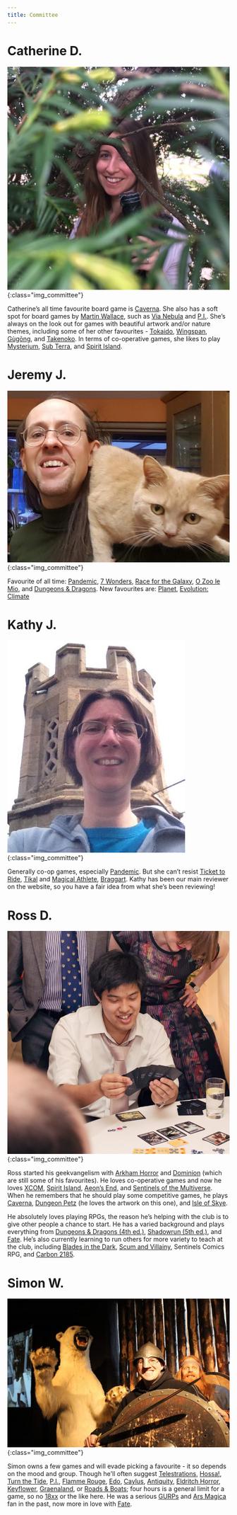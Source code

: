 ```yaml
---
title: Committee
---
```


# Catherine D.

![Catherine D.](/images/committee/CatherineD.jpg){:class="img_committee"}

Catherine’s all time favourite board game is [Caverna](https://boardgamegeek.com/boardgame/102794/caverna-cave-farmers).  She also has a soft spot for board games by [Martin Wallace](https://boardgamegeek.com/boardgamedesigner/6/martin-wallace), such as [Via Nebula](https://boardgamegeek.com/boardgame/191231/nebula) and [P.I.](https://boardgamegeek.com/boardgame/129050/pi).  She’s always on the look out for games with beautiful artwork and/or nature themes, including some of her other favourites - [Tokaido](https://boardgamegeek.com/boardgame/123540/tokaido), [Wingspan](https://boardgamegeek.com/boardgame/266192/wingspan), [Gùgōng](https://boardgamegeek.com/boardgame/250458/gugng), and [Takenoko](https://boardgamegeek.com/boardgame/70919/takenoko).  In terms of co-operative games, she likes to play [Mysterium](https://boardgamegeek.com/boardgame/181304/mysterium), [Sub Terra](https://boardgamegeek.com/boardgame/204472/sub-terra), and [Spirit Island](https://boardgamegeek.com/boardgame/162886/spirit-island).

# Jeremy J.

![Jeremy J.](/images/committee/JeremyJ.jpg){:class="img_committee"}

Favourite of all time: [Pandemic](https://boardgamegeek.com/boardgame/30549/pandemic), [7 Wonders](https://boardgamegeek.com/boardgame/68448/7-wonders), [Race for the Galaxy](https://boardgamegeek.com/boardgame/28143/race-galaxy), [O Zoo le Mio](https://boardgamegeek.com/boardgame/4218/o-zoo-le-mio), and [Dungeons & Dragons](https://www.rpggeek.com/rpgfamily/192/dungeons-dragons).  New favourites are: [Planet](https://boardgamegeek.com/boardgame/252929/planet), [Evolution: Climate](https://boardgamegeek.com/boardgame/182134/evolution-climate)

# Kathy J.

![Kathy J.](/images/committee/KathyJ.jpg){:class="img_committee"}

Generally co-op games, especially [Pandemic](https://boardgamegeek.com/boardgame/30549/pandemic).  But she can’t resist [Ticket to Ride](https://boardgamegeek.com/boardgame/14996/ticket-ride-europe), [Tikal](https://boardgamegeek.com/boardgame/54/tikal) and [Magical Athlete](https://boardgamegeek.com/boardgame/24565/magical-athlete), [Braggart](https://boardgamegeek.com/boardgame/72420/braggart).  Kathy has been our main reviewer on the website, so you have a fair idea from what she’s been reviewing!

# Ross D.

![Ross D.](/images/committee/RossD.jpg){:class="img_committee"}

Ross started his geekvangelism with [Arkham Horror](https://boardgamegeek.com/boardgame/15987/arkham-horror) and [Dominion](https://boardgamegeek.com/boardgame/36218/dominion) (which are still some of his favourites).  He loves co-operative games and now he loves [XCOM](https://boardgamegeek.com/boardgame/163602/xcom-board-game), [Spirit Island](https://boardgamegeek.com/boardgame/162886/spirit-island), [Aeon’s End](https://boardgamegeek.com/boardgame/191189/aeons-end), and [Sentinels of the Multiverse](https://boardgamegeek.com/boardgame/102652/sentinels-multiverse).  When he remembers that he should play some competitive games, he plays [Caverna](https://boardgamegeek.com/boardgame/102794/caverna-cave-farmers), [Dungeon Petz](https://boardgamegeek.com/boardgame/97207/dungeon-petz) (he loves the artwork on this one), and [Isle of Skye](https://boardgamegeek.com/boardgame/176494/isle-skye-chieftain-king).

He absolutely loves playing RPGs, the reason he’s helping with the club is to give other people a chance to start.  He has a varied background and plays everything from [Dungeons & Dragons (4th ed.)](https://www.rpggeek.com/rpg/190/dungeons-dragons-4th-edition), [Shadowrun (5th ed.)](https://www.rpggeek.com/rpg/21069/shadowrun-5th-edition), and [Fate](https://www.rpggeek.com/rpgsystem/26506/fate-core).  He’s also currently learning to run others for more variety to teach at the club, including [Blades in the Dark](https://www.rpggeek.com/rpg/26952/blades-dark), [Scum and Villainy](https://www.rpggeek.com/rpg/48736/scum-and-villainy), Sentinels Comics RPG, and [Carbon 2185](https://www.rpggeek.com/rpg/56987/carbon-2185).

# Simon W.

![Simon W.](/images/committee/SimonW.jpg){:class="img_committee"}

Simon owns a few games and will evade picking a favourite - it so depends on the mood and group.  Though he'll often suggest [Telestrations](https://boardgamegeek.com/boardgame/46213/telestrations), [Hossa!](https://boardgamegeek.com/boardgame/2734/hossa), [Turn the Tide](https://boardgamegeek.com/boardgame/1403/turn-tide), [P.I.](https://boardgamegeek.com/boardgame/129050/pi), [Flamme Rouge](https://boardgamegeek.com/boardgame/199478/flamme-rouge), [Edo](https://boardgamegeek.com/boardgame/113636/edo), [Caylus](https://boardgamegeek.com/boardgame/18602/caylus), [Antiquity](https://boardgamegeek.com/boardgame/13122/antiquity), [Eldritch Horror](https://boardgamegeek.com/boardgame/146021/eldritch-horror), [Keyflower](https://boardgamegeek.com/boardgame/122515/keyflower), [Graenaland](https://boardgamegeek.com/boardgame/24843/graenaland), or [Roads & Boats](https://boardgamegeek.com/boardgame/875/roads-boats); four hours is a general limit for a game, so no [18xx](https://boardgamegeek.com/wiki/page/18xx) or the like here.  He was a serious [GURPs](https://www.rpggeek.com/rpgfamily/333/gurps) and [Ars Magica](https://www.rpggeek.com/rpgfamily/1029/ars-magica) fan in the past, now more in love with [Fate](https://www.rpggeek.com/rpgsystem/26506/fate-core).
